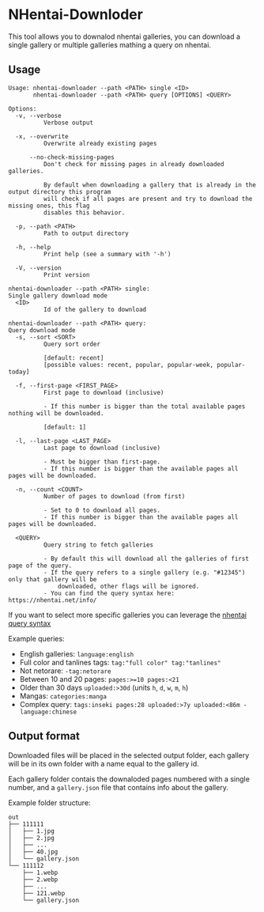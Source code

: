 # NHentai-Downloder

This tool allows you to downalod nhentai galleries, you can download a single
gallery or multiple galleries mathing a query on nhentai.

## Usage

```
Usage: nhentai-downloader --path <PATH> single <ID>
       nhentai-downloader --path <PATH> query [OPTIONS] <QUERY>

Options:
  -v, --verbose
          Verbose output

  -x, --overwrite
          Overwrite already existing pages

      --no-check-missing-pages
          Don't check for missing pages in already downloaded galleries.
          
          By default when downloading a gallery that is already in the output directory this program
          will check if all pages are present and try to download the missing ones, this flag
          disables this behavior.

  -p, --path <PATH>
          Path to output directory

  -h, --help
          Print help (see a summary with '-h')

  -V, --version
          Print version

nhentai-downloader --path <PATH> single:
Single gallery download mode
  <ID>
          Id of the gallery to download

nhentai-downloader --path <PATH> query:
Query download mode
  -s, --sort <SORT>
          Query sort order
          
          [default: recent]
          [possible values: recent, popular, popular-week, popular-today]

  -f, --first-page <FIRST_PAGE>
          First page to download (inclusive)
          
          - If this number is bigger than the total available pages nothing will be downloaded.
          
          [default: 1]

  -l, --last-page <LAST_PAGE>
          Last page to download (inclusive)
          
          - Must be bigger than first-page.
          - If this number is bigger than the available pages all pages will be downloaded.

  -n, --count <COUNT>
          Number of pages to download (from first)
          
          - Set to 0 to download all pages.
          - If this number is bigger than the available pages all pages will be downloaded.

  <QUERY>
          Query string to fetch galleries
          
          - By default this will download all the galleries of first page of the query.
          - If the query refers to a single gallery (e.g. "#12345") only that gallery will be
              downloaded, other flags will be ignored.
          - You can find the query syntax here: https://nhentai.net/info/
```

If you want to select more specific galleries you can leverage the 
[nhentai query syntax](https://nhentai.net/info)

Example queries:
- English galleries: `language:english` 
- Full color and tanlines tags: `tag:"full color" tag:"tanlines"`
- Not netorare: `-tag:netorare`
- Between 10 and 20 pages: `pages:>=10 pages:<21`
- Older than 30 days `uploaded:>30d` (units `h`, `d`, `w`, `m`, `h`)
- Mangas: `categories:manga`
- Complex query: `tags:inseki pages:28 uploaded:>7y uploaded:<86m -language:chinese`

## Output format
Downloaded files will be placed in the selected output folder, each gallery will
be in its own folder with a name equal to the gallery id.

Each gallery folder contais the downaloded pages numbered with a single number,
and a `gallery.json` file that contains info about the gallery.

Example folder structure:
```
out
├── 111111
│   ├── 1.jpg
│   ├── 2.jpg
│   ├── ...
│   ├── 40.jpg
│   └── gallery.json
└── 111112
    ├── 1.webp
    ├── 2.webp
    ├── ...
    ├── 121.webp
    └── gallery.json
```
